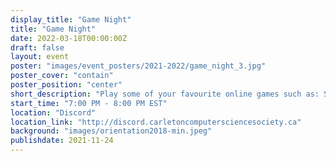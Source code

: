 ```yaml
---
display_title: "Game Night"
title: "Game Night"
date: 2022-03-18T00:00:00Z
draft: false
layout: event
poster: "images/event_posters/2021-2022/game_night_3.jpg"
poster_cover: "contain"
poster_position: "center"
short_description: "Play some of your favourite online games such as: Scribbl.io, Jackbox and more."
start_time: "7:00 PM - 8:00 PM EST"
location: "Discord"
location_link: "http://discord.carletoncomputersciencesociety.ca"
background: "images/orientation2018-min.jpeg"
publishdate: 2021-11-24
---
```

